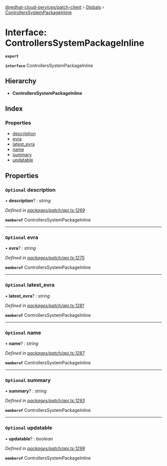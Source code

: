 [@redhat-cloud-services/patch-client](../README.md) › [Globals](../globals.md) › [ControllersSystemPackageInline](controllerssystempackageinline.md)

# Interface: ControllersSystemPackageInline

**`export`** 

**`interface`** ControllersSystemPackageInline

## Hierarchy

* **ControllersSystemPackageInline**

## Index

### Properties

* [description](controllerssystempackageinline.md#optional-description)
* [evra](controllerssystempackageinline.md#optional-evra)
* [latest_evra](controllerssystempackageinline.md#optional-latest_evra)
* [name](controllerssystempackageinline.md#optional-name)
* [summary](controllerssystempackageinline.md#optional-summary)
* [updatable](controllerssystempackageinline.md#optional-updatable)

## Properties

### `Optional` description

• **description**? : *string*

*Defined in [packages/patch/api.ts:1269](https://github.com/RedHatInsights/javascript-clients/blob/9192949/packages/patch/api.ts#L1269)*

**`memberof`** ControllersSystemPackageInline

___

### `Optional` evra

• **evra**? : *string*

*Defined in [packages/patch/api.ts:1275](https://github.com/RedHatInsights/javascript-clients/blob/9192949/packages/patch/api.ts#L1275)*

**`memberof`** ControllersSystemPackageInline

___

### `Optional` latest_evra

• **latest_evra**? : *string*

*Defined in [packages/patch/api.ts:1281](https://github.com/RedHatInsights/javascript-clients/blob/9192949/packages/patch/api.ts#L1281)*

**`memberof`** ControllersSystemPackageInline

___

### `Optional` name

• **name**? : *string*

*Defined in [packages/patch/api.ts:1287](https://github.com/RedHatInsights/javascript-clients/blob/9192949/packages/patch/api.ts#L1287)*

**`memberof`** ControllersSystemPackageInline

___

### `Optional` summary

• **summary**? : *string*

*Defined in [packages/patch/api.ts:1293](https://github.com/RedHatInsights/javascript-clients/blob/9192949/packages/patch/api.ts#L1293)*

**`memberof`** ControllersSystemPackageInline

___

### `Optional` updatable

• **updatable**? : *boolean*

*Defined in [packages/patch/api.ts:1299](https://github.com/RedHatInsights/javascript-clients/blob/9192949/packages/patch/api.ts#L1299)*

**`memberof`** ControllersSystemPackageInline
